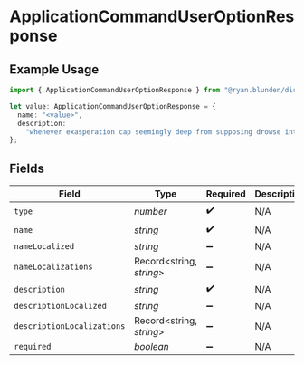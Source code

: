 # ApplicationCommandUserOptionResponse

## Example Usage

```typescript
import { ApplicationCommandUserOptionResponse } from "@ryan.blunden/discord/models/components";

let value: ApplicationCommandUserOptionResponse = {
  name: "<value>",
  description:
    "whenever exasperation cap seemingly deep from supposing drowse intent foodstuffs",
};
```

## Fields

| Field                      | Type                       | Required                   | Description                |
| -------------------------- | -------------------------- | -------------------------- | -------------------------- |
| `type`                     | *number*                   | :heavy_check_mark:         | N/A                        |
| `name`                     | *string*                   | :heavy_check_mark:         | N/A                        |
| `nameLocalized`            | *string*                   | :heavy_minus_sign:         | N/A                        |
| `nameLocalizations`        | Record<string, *string*>   | :heavy_minus_sign:         | N/A                        |
| `description`              | *string*                   | :heavy_check_mark:         | N/A                        |
| `descriptionLocalized`     | *string*                   | :heavy_minus_sign:         | N/A                        |
| `descriptionLocalizations` | Record<string, *string*>   | :heavy_minus_sign:         | N/A                        |
| `required`                 | *boolean*                  | :heavy_minus_sign:         | N/A                        |